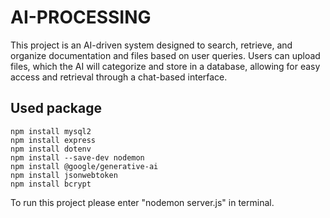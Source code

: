 # AI-PROCESSING
This project is an AI-driven system designed to search, retrieve, and organize documentation and files based on user queries. Users can upload files, which the AI will categorize and store in a database, allowing for easy access and retrieval through a chat-based interface.

## Used package
    npm install mysql2
    npm install express
    npm install dotenv
    npm install --save-dev nodemon
    npm install @google/generative-ai
    npm install jsonwebtoken
    npm install bcrypt

To run this project please enter "nodemon server.js" in terminal.
